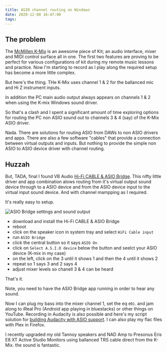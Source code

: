 ```yaml
---
title: ASIO channel routing on Windows
date: 2020-12-08 16:47:00
tags:
---
```


## The problem

The [McMillen K-Mix](https://www.keithmcmillen.com/products/k-mix/) is an awesome piece of Kit; an audio interface, mixer and MIDI control surface all in one. 
The first two features are proving to be perfect for various configurations of kit during my remote music lessons and practice. 
Now I'm starting to record as I play along the required setup has become a more little complex.

But here's the thing. THe K-Mix uses channel 1 & 2 for the ballanced mic and Hi Z instrument inputs. 

In addition the PC main audio output always appears on channels 1 & 2 when using the K-mix Windows sound driver.

So that's a clash and I spent a significant amount of time exploring options for routing the PC non ASIO sound out to channels 3 & 4 (say) of the K-Mix ASIO driver.

Nada. There are solutions for routing ASIO from DAWs to non ASIO drivers and apps. There are also a few software "cables" that provide a connection between virtual outputs and inputs.
But nothing to provide the simple non ASIO to ASIO device driver with channel routing.

## Huzzah

But, TADA, final I found VB Audio [Hi-Fi CABLE & ASIO Bridge](https://www.keithmcmillen.com/products/k-mix/). 
This nifty little driver and app combination alows routing from it's virtual output sound device through to a ASIO device and from the ASIO device input to the virtual input sound device. 
And with channel mampping as I required.

It's really easy to setup.

![ASIO Bridge settings and sound output](/images/ASIOBridge.png)

* download and install the Hi-Fi CABLE & ASIO Bridge
* reboot
* click on the speaker icon in system tray and select `HiFi Cable input`
* run `ASIO Bridge`
* click the central button so it says `ASIO On`
* click on `Select A.S.I.O device` below the button and seelct your ASIO device (K-mix in my case)
* on the left, click on the 3 until it shows 1 and then the 4 until it shows 2
* repeat so 1 says 3 and 2 says 4
* adjust mixer levels so chanell 3 & 4 can be heard

That's it.

Note, you need to have the ASIO Bridge app running in order to hear any sound.

Now I can plug my bass into the mixer channel 1, set the eq etc. and jam along to iReal Pro (Android app playing in bluestacks) or other things on YouTube.
Recording in Audacity is also possible and here's my script solution for [building Audacity with ASIO support](https://gist.github.com/SteveALee/da24c2be633340b8791066dd98eb5d0b).
I can also play my flac files with Plex in Firefox.  

I recently upgraded my old Tannoy speakers and NAD Amp to Presonus Eris E8 XT Active Studio Monitors using ballanced TRS cable direct from the K-Mix.
the sound is fantastic.
